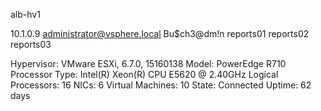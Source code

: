 alb-hv1

10.1.0.9
administrator@vsphere.local
Bu$ch3@dm!n
reports01
reports02
reports03

Hypervisor:	VMware ESXi, 6.7.0, 15160138
Model:	PowerEdge R710
Processor Type:	Intel(R) Xeon(R) CPU E5620 @ 2.40GHz
Logical Processors:	16
NICs:	6
Virtual Machines:	10
State:	Connected
Uptime:	62 days

